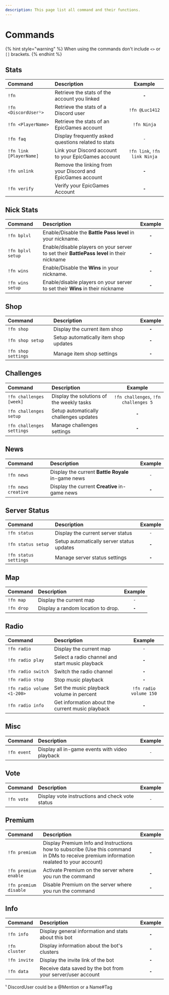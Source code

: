 ```yaml
---
description: This page list all command and their functions.
---
```


# Commands



{% hint style="warning" %}
When using the commands don't include `<>` or `[]` brackets.
{% endhint %}

## Stats

| Command | Description | Example |
| :--- | :--- | :---: |
| `!fn` | Retrieve the stats of the account you linked | **`-`** |
| `!fn <DiscordUser¹>` | Retrieve the stats of a Discord user | `!fn @Luc1412` |
| `!fn <PlayerName>` | Retrieve the stats of an EpicGames account | `!fn Ninja` |
| `!fn faq` | Display frequently asked questions related to stats | `-` |
| `!fn link [PlayerName]` | Link your Discord account to your EpicGames account | `!fn link`, `!fn link Ninja` |
| `!fn unlink` | Remove the linking from your Discord and EpicGames account | **`-`** |
| `!fn verify` | Verify your EpicGames Account | **`-`** |

## Nick Stats

| Command | Description | Example |
| :--- | :--- | :---: |
| `!fn bplvl` | Enable/Disable the **Battle Pass level** in your nickname. | **`-`** |
| `!fn bplvl setup` | Enable/disable players on your server to set their **BattlePass level** in their nickname | **`-`** |
| `!fn wins` | Enable/Disable the **Wins** in your nickname. | **`-`** |
| `!fn wins setup` | Enable/disable players on your server to set their **Wins** in their nickname | **`-`** |

## Shop

| Command | Description | Example |
| :--- | :--- | :---: |
| `!fn shop` | Display the current item shop | **`-`** |
| `!fn shop setup` | Setup automatically item shop updates | **`-`** |
| `!fn shop settings` | Manage item shop settings | **`-`** |

## Challenges

| Command | Description | Example |
| :--- | :--- | :---: |
| `!fn challenges [week]` | Display the solutions of the weekly tasks | `!fn challenges`, `!fn challenges 5` |
| `!fn challenges setup` | Setup automatically challenges updates | **`-`** |
| `!fn challenges settings` | Manage challenges settings | **`-`** |

## News

| Command | Description | Example |
| :--- | :--- | :---: |
| `!fn news` | Display the current **Battle Royale** in-game news | `-` |
| `!fn news creative` | Display the current **Creative** in-game news | **`-`** |

## Server Status

| Command | Description | Example |
| :--- | :--- | :---: |
| `!fn status` | Display the current server status | `-` |
| `!fn status setup` | Setup automatically server status updates | **`-`** |
| `!fn status settings` | Manage server status settings | **`-`** |

## Map

| Command | Description | Example |
| :--- | :--- | :---: |
| `!fn map` | Display the current map | `-` |
| `!fn drop` | Display a random location to drop. | **`-`** |

## Radio

| Command | Description | Example |
| :--- | :--- | :---: |
| `!fn radio` | Display the current map | `-` |
| `!fn radio play` | Select a radio channel and start music playback | **`-`** |
| `!fn radio switch` | Switch the radio channel | **`-`** |
| `!fn radio stop` | Stop music playback | **`-`** |
| `!fn radio volume <1-200>` | Set the music playback volume in percent | `!fn radio volume 150` |
| `!fn radio info` | Get information about the current music playback | **`-`** |

## Misc

| Command | Description | Example |
| :--- | :--- | :---: |
| `!fn event` | Display all in-game events with video playback | `-` |

## Vote

| Command | Description | Example |
| :--- | :--- | :---: |
| `!fn vote` | Display vote instructions and check vote status | `-` |

## Premium

| Command | Description | Example |
| :--- | :--- | :---: |
| `!fn premium` | Display Premium Info and Instructions how to subscribe \(Use this command in DMs to receive premium information realated to your account\) | **`-`** |
| `!fn premium enable` | Activate Premium on the server where you run the command | **`-`** |
| `!fn premium disable` | Disable Premium on the server where you run the command | **`-`** |

## Info

| Command | Description | Example |
| :--- | :--- | :---: |
| `!fn info` | Display general information and stats about this bot | **`-`** |
| `!fn cluster` | Display information about the bot's clusters | **`-`** |
| `!fn invite` | Display the invite link of the bot | **`-`** |
| `!fn data` | Receive data saved by the bot from your server/user account | **`-`** |

¹ DiscordUser could be a @Mention or a Name\#Tag



